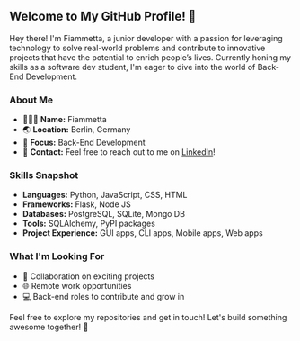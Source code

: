 ## Welcome to My GitHub Profile! 👋

Hey there! I'm Fiammetta, a junior developer with a passion for leveraging technology to solve real-world problems and contribute to innovative projects that have the potential to enrich people’s lives. Currently honing my skills as a software dev student, I'm eager to dive into the world of Back-End Development.

### About Me

- 👩🏻‍💻 **Name:** 
    Fiammetta
- 🌏 **Location:**
    Berlin, Germany
- 💫 **Focus:** 
    Back-End Development
- 🌟 **Contact:** 
    Feel free to reach out to me on [LinkedIn](https://www.linkedin.com/in/fiammetta-santacroce/)!

### Skills Snapshot

- **Languages:** Python, JavaScript, CSS, HTML
- **Frameworks:** Flask, Node JS
- **Databases:** PostgreSQL, SQLite, Mongo DB
- **Tools:** SQLAlchemy, PyPI packages
- **Project Experience:** GUI apps, CLI apps, Mobile apps, Web apps

### What I'm Looking For

- 👥 Collaboration on exciting projects
- 🌐 Remote work opportunities
- 💻 Back-end roles to contribute and grow in


Feel free to explore my repositories and get in touch! Let's build something awesome together! 🚀
